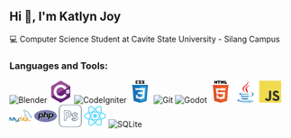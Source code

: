 <h2 align="left">Hi 👋, I'm Katlyn Joy</h2>
<p>💻 Computer Science Student at Cavite State University - Silang Campus</p>

<h3 align="left">Languages and Tools:</h3>
<p align="left">
  <!-- Blender -->
  <img src="https://download.blender.org/branding/community/blender_community_badge_white.svg" alt="Blender" width="40" height="40"/>
  
  <!-- C# -->
  <img src="https://raw.githubusercontent.com/devicons/devicon/master/icons/csharp/csharp-original.svg" alt="C#" width="40" height="40"/>
  
  <!-- CodeIgniter -->
  <img src="https://cdn.worldvectorlogo.com/logos/codeigniter.svg" alt="CodeIgniter" width="40" height="40"/>
  
  <!-- CSS3 -->
  <img src="https://raw.githubusercontent.com/devicons/devicon/master/icons/css3/css3-original-wordmark.svg" alt="CSS3" width="40" height="40"/>
  
  <!-- Git -->
  <img src="https://www.vectorlogo.zone/logos/git-scm/git-scm-icon.svg" alt="Git" width="40" height="40"/>
  
  <!-- Godot -->
  <img src="https://cdn.simpleicons.org/godotengine" alt="Godot" width="40" height="40"/>
  
  <!-- HTML5 -->
  <img src="https://raw.githubusercontent.com/devicons/devicon/master/icons/html5/html5-original-wordmark.svg" alt="HTML5" width="40" height="40"/>
  
  <!-- Java -->
  <img src="https://raw.githubusercontent.com/devicons/devicon/master/icons/java/java-original.svg" alt="Java" width="40" height="40"/>
  
  <!-- JavaScript -->
  <img src="https://raw.githubusercontent.com/devicons/devicon/master/icons/javascript/javascript-original.svg" alt="JavaScript" width="40" height="40"/>
  
  <!-- MySQL -->
  <img src="https://raw.githubusercontent.com/devicons/devicon/master/icons/mysql/mysql-original-wordmark.svg" alt="MySQL" width="40" height="40"/>
  
  <!-- PHP -->
  <img src="https://raw.githubusercontent.com/devicons/devicon/master/icons/php/php-original.svg" alt="PHP" width="40" height="40"/>
  
  <!-- Photoshop -->
  <img src="https://raw.githubusercontent.com/devicons/devicon/master/icons/photoshop/photoshop-line.svg" alt="Photoshop" width="40" height="40"/>
  
  <!-- React -->
  <img src="https://raw.githubusercontent.com/devicons/devicon/master/icons/react/react-original.svg" alt="React" width="40" height="40"/>
  
  <!-- SQLite -->
  <img src="https://www.vectorlogo.zone/logos/sqlite/sqlite-icon.svg" alt="SQLite" width="40" height="40"/>
</p>
